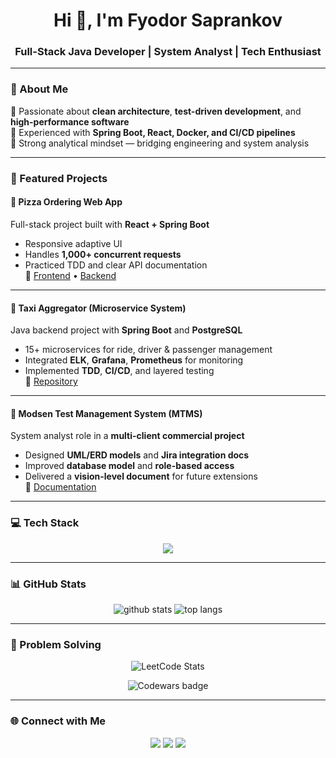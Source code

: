 <h1 align="center">Hi 👋, I'm Fyodor Saprankov</h1>
<h3 align="center">Full-Stack Java Developer | System Analyst | Tech Enthusiast</h3>

---

### 🧠 About Me
🔹 Passionate about **clean architecture**, **test-driven development**, and **high-performance software**  
🔹 Experienced with **Spring Boot, React, Docker, and CI/CD pipelines**  
🔹 Strong analytical mindset — bridging engineering and system analysis  

---

### 🚀 Featured Projects

#### 🍕 Pizza Ordering Web App
Full-stack project built with **React + Spring Boot**  
- Responsive adaptive UI  
- Handles **1,000+ concurrent requests**  
- Practiced TDD and clear API documentation  
🔗 [Frontend](https://github.com/FedorDevelopmer/Practice_Modsen_Frontend) • [Backend](https://github.com/FedorDevelopmer/Practice_Modsen_Backend)

---

#### 🚖 Taxi Aggregator (Microservice System)
Java backend project with **Spring Boot** and **PostgreSQL**  
- 15+ microservices for ride, driver & passenger management  
- Integrated **ELK**, **Grafana**, **Prometheus** for monitoring  
- Implemented **TDD**, **CI/CD**, and layered testing  
🔗 [Repository](#)

---

#### 🧩 Modsen Test Management System (MTMS)
System analyst role in a **multi-client commercial project**  
- Designed **UML/ERD models** and **Jira integration docs**  
- Improved **database model** and **role-based access**  
- Delivered a **vision-level document** for future extensions  
🔗 [Documentation](#)

---

### 💻 Tech Stack

<p align="center">
  <img src="https://skillicons.dev/icons?i=java,spring,react,postgresql,docker,git,linux,js,html,css,gradle,maven,postman,idea,figma" />
</p>

---

### 📊 GitHub Stats
<p align="center">
  <img src="https://github-readme-stats.vercel.app/api?username=FedorDevelopmer&show_icons=true&theme=tokyonight" alt="github stats" />
  <img src="https://github-readme-stats.vercel.app/api/top-langs/?username=FedorDevelopmer&layout=compact&theme=tokyonight" alt="top langs" />
</p>

---

### 🧩 Problem Solving

<p align="center">
  <img src="https://leetcard.jacoblin.cool/XPXKqSAroS?theme=dark&font=Baloo%202&ext=heatmap" alt="LeetCode Stats" />
</p>

<p align="center">
  <img src="https://www.codewars.com/users/FedorDeveloper/badges/large" alt="Codewars badge" />
</p>

---

### 🌐 Connect with Me
<p align="center">
  <a href="mailto:fedor.sap@gmail.com"><img src="https://img.shields.io/badge/Email-fedor.sap@gmail.com-red?style=flat-square&logo=gmail"></a>
  <a href="https://linkedin.com/in/fedordev"><img src="https://img.shields.io/badge/LinkedIn-fedordev-blue?style=flat-square&logo=linkedin"></a>
  <a href="https://github.com/FedorDevelopmer"><img src="https://img.shields.io/badge/GitHub-FedorDevelopmer-black?style=flat-square&logo=github"></a>
</p>
